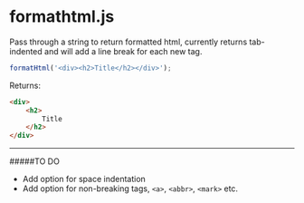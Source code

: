 # formathtml.js

Pass through a string to return formatted html, currently returns tab-indented and will add a line break for each new tag.

```javascript
formatHtml('<div><h2>Title</h2></div>');
```
Returns:
```html
<div>
	<h2>
		Title
	</h2>
</div>
```


___
#####TO DO
* Add option for space indentation
* Add option for non-breaking tags, `<a>`, `<abbr>`, `<mark>` etc.
